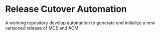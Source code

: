 # Release Cutover Automation

A working repository develop automation to generate and initialize a new versioned release of MCE and ACM
